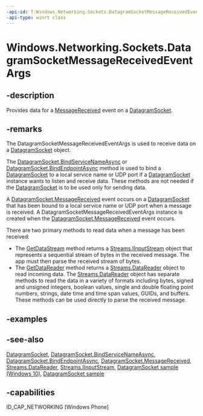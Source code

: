```yaml
---
-api-id: T:Windows.Networking.Sockets.DatagramSocketMessageReceivedEventArgs
-api-type: winrt class
---
```


<!-- Class syntax.
public class DatagramSocketMessageReceivedEventArgs : Windows.Networking.Sockets.IDatagramSocketMessageReceivedEventArgs
-->

# Windows.Networking.Sockets.DatagramSocketMessageReceivedEventArgs

## -description

Provides data for a [MessageReceived](datagramsocket_messagereceived.md) event on a [DatagramSocket](datagramsocket.md).

## -remarks

The DatagramSocketMessageReceivedEventArgs is used to receive data on a [DatagramSocket](datagramsocket.md) object.

The [DatagramSocket.BindServiceNameAsync](datagramsocket_bindservicenameasync_440542334.md) or [DatagramSocket.BindEndpointAsync](datagramsocket_bindendpointasync_1396029045.md) method is used to bind a [DatagramSocket](datagramsocket.md) to a local service name or UDP port if a [DatagramSocket](datagramsocket.md) instance wants to listen and receive data. These methods are not needed if the [DatagramSocket](datagramsocket.md) is to be used only for sending data.

A [DatagramSocket.MessageReceived](datagramsocket_messagereceived.md) event occurs on a [DatagramSocket](datagramsocket.md) that has been bound to a local service name or UDP port when a message is received. A DatagramSocketMessageReceivedEventArgs instance is created when the [DatagramSocket.MessageReceived](datagramsocket_messagereceived.md) event occurs.

There are two primary methods to read data when a message has been received:

+ The [GetDataStream](datagramsocketmessagereceivedeventargs_getdatastream_1357691687.md) method returns a [Streams.IInputStream](../windows.storage.streams/iinputstream.md) object that represents a sequential stream of bytes in the received message. The app must then parse the received stream of bytes.
+ The [GetDataReader](datagramsocketmessagereceivedeventargs_getdatareader_509392724.md) method returns a [Streams.DataReader](../windows.storage.streams/datareader.md) object to read incoming data. The [Streams.DataReader](../windows.storage.streams/datareader.md) object has separate methods to read the data in a variety of formats including bytes, signed and unsigned integers, boolean values, single and double floating point numbers, strings, date time and time span values, GUIDs, and buffers. These methods can be used directly to parse the received message.

## -examples

## -see-also

[DatagramSocket](datagramsocket.md), [DatagramSocket.BindServiceNameAsync](datagramsocket_bindservicenameasync_440542334.md), [DatagramSocket.BindEndpointAsync](datagramsocket_bindendpointasync_1396029045.md), [DatagramSocket.MessageReceived](datagramsocket_messagereceived.md), [Streams.DataReader](../windows.storage.streams/datareader.md), [Streams.IInputStream](../windows.storage.streams/iinputstream.md), [DatagramSocket sample (Windows 10)](https://github.com/Microsoft/Windows-universal-samples/tree/master/Samples/DatagramSocket), [DatagramSocket sample](https://github.com/Microsoft/Windows-universal-samples/tree/master/Samples/DatagramSocket)

## -capabilities

ID_CAP_NETWORKING [Windows Phone]
